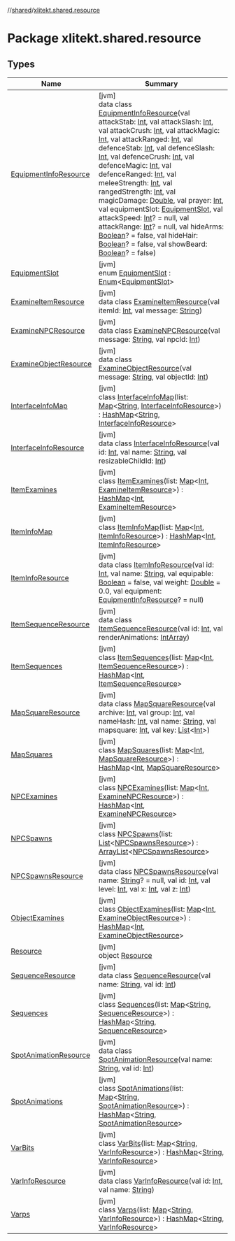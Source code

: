 //[shared](../../index.md)/[xlitekt.shared.resource](index.md)

# Package xlitekt.shared.resource

## Types

| Name | Summary |
|---|---|
| [EquipmentInfoResource](-equipment-info-resource/index.md) | [jvm]<br>data class [EquipmentInfoResource](-equipment-info-resource/index.md)(val attackStab: [Int](https://kotlinlang.org/api/latest/jvm/stdlib/kotlin/-int/index.html), val attackSlash: [Int](https://kotlinlang.org/api/latest/jvm/stdlib/kotlin/-int/index.html), val attackCrush: [Int](https://kotlinlang.org/api/latest/jvm/stdlib/kotlin/-int/index.html), val attackMagic: [Int](https://kotlinlang.org/api/latest/jvm/stdlib/kotlin/-int/index.html), val attackRanged: [Int](https://kotlinlang.org/api/latest/jvm/stdlib/kotlin/-int/index.html), val defenceStab: [Int](https://kotlinlang.org/api/latest/jvm/stdlib/kotlin/-int/index.html), val defenceSlash: [Int](https://kotlinlang.org/api/latest/jvm/stdlib/kotlin/-int/index.html), val defenceCrush: [Int](https://kotlinlang.org/api/latest/jvm/stdlib/kotlin/-int/index.html), val defenceMagic: [Int](https://kotlinlang.org/api/latest/jvm/stdlib/kotlin/-int/index.html), val defenceRanged: [Int](https://kotlinlang.org/api/latest/jvm/stdlib/kotlin/-int/index.html), val meleeStrength: [Int](https://kotlinlang.org/api/latest/jvm/stdlib/kotlin/-int/index.html), val rangedStrength: [Int](https://kotlinlang.org/api/latest/jvm/stdlib/kotlin/-int/index.html), val magicDamage: [Double](https://kotlinlang.org/api/latest/jvm/stdlib/kotlin/-double/index.html), val prayer: [Int](https://kotlinlang.org/api/latest/jvm/stdlib/kotlin/-int/index.html), val equipmentSlot: [EquipmentSlot](-equipment-slot/index.md), val attackSpeed: [Int](https://kotlinlang.org/api/latest/jvm/stdlib/kotlin/-int/index.html)? = null, val attackRange: [Int](https://kotlinlang.org/api/latest/jvm/stdlib/kotlin/-int/index.html)? = null, val hideArms: [Boolean](https://kotlinlang.org/api/latest/jvm/stdlib/kotlin/-boolean/index.html)? = false, val hideHair: [Boolean](https://kotlinlang.org/api/latest/jvm/stdlib/kotlin/-boolean/index.html)? = false, val showBeard: [Boolean](https://kotlinlang.org/api/latest/jvm/stdlib/kotlin/-boolean/index.html)? = false) |
| [EquipmentSlot](-equipment-slot/index.md) | [jvm]<br>enum [EquipmentSlot](-equipment-slot/index.md) : [Enum](https://kotlinlang.org/api/latest/jvm/stdlib/kotlin/-enum/index.html)&lt;[EquipmentSlot](-equipment-slot/index.md)&gt; |
| [ExamineItemResource](-examine-item-resource/index.md) | [jvm]<br>data class [ExamineItemResource](-examine-item-resource/index.md)(val itemId: [Int](https://kotlinlang.org/api/latest/jvm/stdlib/kotlin/-int/index.html), val message: [String](https://kotlinlang.org/api/latest/jvm/stdlib/kotlin/-string/index.html)) |
| [ExamineNPCResource](-examine-n-p-c-resource/index.md) | [jvm]<br>data class [ExamineNPCResource](-examine-n-p-c-resource/index.md)(val message: [String](https://kotlinlang.org/api/latest/jvm/stdlib/kotlin/-string/index.html), val npcId: [Int](https://kotlinlang.org/api/latest/jvm/stdlib/kotlin/-int/index.html)) |
| [ExamineObjectResource](-examine-object-resource/index.md) | [jvm]<br>data class [ExamineObjectResource](-examine-object-resource/index.md)(val message: [String](https://kotlinlang.org/api/latest/jvm/stdlib/kotlin/-string/index.html), val objectId: [Int](https://kotlinlang.org/api/latest/jvm/stdlib/kotlin/-int/index.html)) |
| [InterfaceInfoMap](-interface-info-map/index.md) | [jvm]<br>class [InterfaceInfoMap](-interface-info-map/index.md)(list: [Map](https://kotlinlang.org/api/latest/jvm/stdlib/kotlin.collections/-map/index.html)&lt;[String](https://kotlinlang.org/api/latest/jvm/stdlib/kotlin/-string/index.html), [InterfaceInfoResource](-interface-info-resource/index.md)&gt;) : [HashMap](https://docs.oracle.com/javase/8/docs/api/java/util/HashMap.html)&lt;[String](https://kotlinlang.org/api/latest/jvm/stdlib/kotlin/-string/index.html), [InterfaceInfoResource](-interface-info-resource/index.md)&gt; |
| [InterfaceInfoResource](-interface-info-resource/index.md) | [jvm]<br>data class [InterfaceInfoResource](-interface-info-resource/index.md)(val id: [Int](https://kotlinlang.org/api/latest/jvm/stdlib/kotlin/-int/index.html), val name: [String](https://kotlinlang.org/api/latest/jvm/stdlib/kotlin/-string/index.html), val resizableChildId: [Int](https://kotlinlang.org/api/latest/jvm/stdlib/kotlin/-int/index.html)) |
| [ItemExamines](-item-examines/index.md) | [jvm]<br>class [ItemExamines](-item-examines/index.md)(list: [Map](https://kotlinlang.org/api/latest/jvm/stdlib/kotlin.collections/-map/index.html)&lt;[Int](https://kotlinlang.org/api/latest/jvm/stdlib/kotlin/-int/index.html), [ExamineItemResource](-examine-item-resource/index.md)&gt;) : [HashMap](https://docs.oracle.com/javase/8/docs/api/java/util/HashMap.html)&lt;[Int](https://kotlinlang.org/api/latest/jvm/stdlib/kotlin/-int/index.html), [ExamineItemResource](-examine-item-resource/index.md)&gt; |
| [ItemInfoMap](-item-info-map/index.md) | [jvm]<br>class [ItemInfoMap](-item-info-map/index.md)(list: [Map](https://kotlinlang.org/api/latest/jvm/stdlib/kotlin.collections/-map/index.html)&lt;[Int](https://kotlinlang.org/api/latest/jvm/stdlib/kotlin/-int/index.html), [ItemInfoResource](-item-info-resource/index.md)&gt;) : [HashMap](https://docs.oracle.com/javase/8/docs/api/java/util/HashMap.html)&lt;[Int](https://kotlinlang.org/api/latest/jvm/stdlib/kotlin/-int/index.html), [ItemInfoResource](-item-info-resource/index.md)&gt; |
| [ItemInfoResource](-item-info-resource/index.md) | [jvm]<br>data class [ItemInfoResource](-item-info-resource/index.md)(val id: [Int](https://kotlinlang.org/api/latest/jvm/stdlib/kotlin/-int/index.html), val name: [String](https://kotlinlang.org/api/latest/jvm/stdlib/kotlin/-string/index.html), val equipable: [Boolean](https://kotlinlang.org/api/latest/jvm/stdlib/kotlin/-boolean/index.html) = false, val weight: [Double](https://kotlinlang.org/api/latest/jvm/stdlib/kotlin/-double/index.html) = 0.0, val equipment: [EquipmentInfoResource](-equipment-info-resource/index.md)? = null) |
| [ItemSequenceResource](-item-sequence-resource/index.md) | [jvm]<br>data class [ItemSequenceResource](-item-sequence-resource/index.md)(val id: [Int](https://kotlinlang.org/api/latest/jvm/stdlib/kotlin/-int/index.html), val renderAnimations: [IntArray](https://kotlinlang.org/api/latest/jvm/stdlib/kotlin/-int-array/index.html)) |
| [ItemSequences](-item-sequences/index.md) | [jvm]<br>class [ItemSequences](-item-sequences/index.md)(list: [Map](https://kotlinlang.org/api/latest/jvm/stdlib/kotlin.collections/-map/index.html)&lt;[Int](https://kotlinlang.org/api/latest/jvm/stdlib/kotlin/-int/index.html), [ItemSequenceResource](-item-sequence-resource/index.md)&gt;) : [HashMap](https://docs.oracle.com/javase/8/docs/api/java/util/HashMap.html)&lt;[Int](https://kotlinlang.org/api/latest/jvm/stdlib/kotlin/-int/index.html), [ItemSequenceResource](-item-sequence-resource/index.md)&gt; |
| [MapSquareResource](-map-square-resource/index.md) | [jvm]<br>data class [MapSquareResource](-map-square-resource/index.md)(val archive: [Int](https://kotlinlang.org/api/latest/jvm/stdlib/kotlin/-int/index.html), val group: [Int](https://kotlinlang.org/api/latest/jvm/stdlib/kotlin/-int/index.html), val nameHash: [Int](https://kotlinlang.org/api/latest/jvm/stdlib/kotlin/-int/index.html), val name: [String](https://kotlinlang.org/api/latest/jvm/stdlib/kotlin/-string/index.html), val mapsquare: [Int](https://kotlinlang.org/api/latest/jvm/stdlib/kotlin/-int/index.html), val key: [List](https://kotlinlang.org/api/latest/jvm/stdlib/kotlin.collections/-list/index.html)&lt;[Int](https://kotlinlang.org/api/latest/jvm/stdlib/kotlin/-int/index.html)&gt;) |
| [MapSquares](-map-squares/index.md) | [jvm]<br>class [MapSquares](-map-squares/index.md)(list: [Map](https://kotlinlang.org/api/latest/jvm/stdlib/kotlin.collections/-map/index.html)&lt;[Int](https://kotlinlang.org/api/latest/jvm/stdlib/kotlin/-int/index.html), [MapSquareResource](-map-square-resource/index.md)&gt;) : [HashMap](https://docs.oracle.com/javase/8/docs/api/java/util/HashMap.html)&lt;[Int](https://kotlinlang.org/api/latest/jvm/stdlib/kotlin/-int/index.html), [MapSquareResource](-map-square-resource/index.md)&gt; |
| [NPCExamines](-n-p-c-examines/index.md) | [jvm]<br>class [NPCExamines](-n-p-c-examines/index.md)(list: [Map](https://kotlinlang.org/api/latest/jvm/stdlib/kotlin.collections/-map/index.html)&lt;[Int](https://kotlinlang.org/api/latest/jvm/stdlib/kotlin/-int/index.html), [ExamineNPCResource](-examine-n-p-c-resource/index.md)&gt;) : [HashMap](https://docs.oracle.com/javase/8/docs/api/java/util/HashMap.html)&lt;[Int](https://kotlinlang.org/api/latest/jvm/stdlib/kotlin/-int/index.html), [ExamineNPCResource](-examine-n-p-c-resource/index.md)&gt; |
| [NPCSpawns](-n-p-c-spawns/index.md) | [jvm]<br>class [NPCSpawns](-n-p-c-spawns/index.md)(list: [List](https://kotlinlang.org/api/latest/jvm/stdlib/kotlin.collections/-list/index.html)&lt;[NPCSpawnsResource](-n-p-c-spawns-resource/index.md)&gt;) : [ArrayList](https://docs.oracle.com/javase/8/docs/api/java/util/ArrayList.html)&lt;[NPCSpawnsResource](-n-p-c-spawns-resource/index.md)&gt; |
| [NPCSpawnsResource](-n-p-c-spawns-resource/index.md) | [jvm]<br>data class [NPCSpawnsResource](-n-p-c-spawns-resource/index.md)(val name: [String](https://kotlinlang.org/api/latest/jvm/stdlib/kotlin/-string/index.html)? = null, val id: [Int](https://kotlinlang.org/api/latest/jvm/stdlib/kotlin/-int/index.html), val level: [Int](https://kotlinlang.org/api/latest/jvm/stdlib/kotlin/-int/index.html), val x: [Int](https://kotlinlang.org/api/latest/jvm/stdlib/kotlin/-int/index.html), val z: [Int](https://kotlinlang.org/api/latest/jvm/stdlib/kotlin/-int/index.html)) |
| [ObjectExamines](-object-examines/index.md) | [jvm]<br>class [ObjectExamines](-object-examines/index.md)(list: [Map](https://kotlinlang.org/api/latest/jvm/stdlib/kotlin.collections/-map/index.html)&lt;[Int](https://kotlinlang.org/api/latest/jvm/stdlib/kotlin/-int/index.html), [ExamineObjectResource](-examine-object-resource/index.md)&gt;) : [HashMap](https://docs.oracle.com/javase/8/docs/api/java/util/HashMap.html)&lt;[Int](https://kotlinlang.org/api/latest/jvm/stdlib/kotlin/-int/index.html), [ExamineObjectResource](-examine-object-resource/index.md)&gt; |
| [Resource](-resource/index.md) | [jvm]<br>object [Resource](-resource/index.md) |
| [SequenceResource](-sequence-resource/index.md) | [jvm]<br>data class [SequenceResource](-sequence-resource/index.md)(val name: [String](https://kotlinlang.org/api/latest/jvm/stdlib/kotlin/-string/index.html), val id: [Int](https://kotlinlang.org/api/latest/jvm/stdlib/kotlin/-int/index.html)) |
| [Sequences](-sequences/index.md) | [jvm]<br>class [Sequences](-sequences/index.md)(list: [Map](https://kotlinlang.org/api/latest/jvm/stdlib/kotlin.collections/-map/index.html)&lt;[String](https://kotlinlang.org/api/latest/jvm/stdlib/kotlin/-string/index.html), [SequenceResource](-sequence-resource/index.md)&gt;) : [HashMap](https://docs.oracle.com/javase/8/docs/api/java/util/HashMap.html)&lt;[String](https://kotlinlang.org/api/latest/jvm/stdlib/kotlin/-string/index.html), [SequenceResource](-sequence-resource/index.md)&gt; |
| [SpotAnimationResource](-spot-animation-resource/index.md) | [jvm]<br>data class [SpotAnimationResource](-spot-animation-resource/index.md)(val name: [String](https://kotlinlang.org/api/latest/jvm/stdlib/kotlin/-string/index.html), val id: [Int](https://kotlinlang.org/api/latest/jvm/stdlib/kotlin/-int/index.html)) |
| [SpotAnimations](-spot-animations/index.md) | [jvm]<br>class [SpotAnimations](-spot-animations/index.md)(list: [Map](https://kotlinlang.org/api/latest/jvm/stdlib/kotlin.collections/-map/index.html)&lt;[String](https://kotlinlang.org/api/latest/jvm/stdlib/kotlin/-string/index.html), [SpotAnimationResource](-spot-animation-resource/index.md)&gt;) : [HashMap](https://docs.oracle.com/javase/8/docs/api/java/util/HashMap.html)&lt;[String](https://kotlinlang.org/api/latest/jvm/stdlib/kotlin/-string/index.html), [SpotAnimationResource](-spot-animation-resource/index.md)&gt; |
| [VarBits](-var-bits/index.md) | [jvm]<br>class [VarBits](-var-bits/index.md)(list: [Map](https://kotlinlang.org/api/latest/jvm/stdlib/kotlin.collections/-map/index.html)&lt;[String](https://kotlinlang.org/api/latest/jvm/stdlib/kotlin/-string/index.html), [VarInfoResource](-var-info-resource/index.md)&gt;) : [HashMap](https://docs.oracle.com/javase/8/docs/api/java/util/HashMap.html)&lt;[String](https://kotlinlang.org/api/latest/jvm/stdlib/kotlin/-string/index.html), [VarInfoResource](-var-info-resource/index.md)&gt; |
| [VarInfoResource](-var-info-resource/index.md) | [jvm]<br>data class [VarInfoResource](-var-info-resource/index.md)(val id: [Int](https://kotlinlang.org/api/latest/jvm/stdlib/kotlin/-int/index.html), val name: [String](https://kotlinlang.org/api/latest/jvm/stdlib/kotlin/-string/index.html)) |
| [Varps](-varps/index.md) | [jvm]<br>class [Varps](-varps/index.md)(list: [Map](https://kotlinlang.org/api/latest/jvm/stdlib/kotlin.collections/-map/index.html)&lt;[String](https://kotlinlang.org/api/latest/jvm/stdlib/kotlin/-string/index.html), [VarInfoResource](-var-info-resource/index.md)&gt;) : [HashMap](https://docs.oracle.com/javase/8/docs/api/java/util/HashMap.html)&lt;[String](https://kotlinlang.org/api/latest/jvm/stdlib/kotlin/-string/index.html), [VarInfoResource](-var-info-resource/index.md)&gt; |
